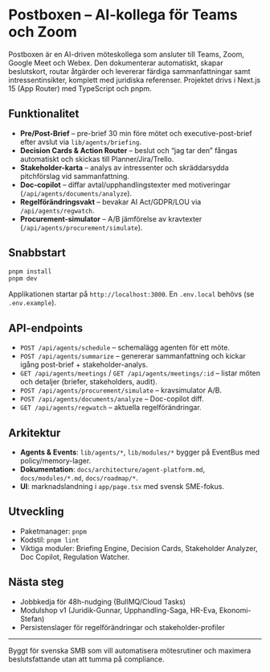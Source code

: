 # Postboxen – AI-kollega för Teams och Zoom

Postboxen är en AI-driven möteskollega som ansluter till Teams, Zoom, Google Meet och Webex. Den dokumenterar automatiskt, skapar beslutskort, routar åtgärder och levererar färdiga sammanfattningar samt intressentinsikter, komplett med juridiska referenser. Projektet drivs i Next.js 15 (App Router) med TypeScript och pnpm.

## Funktionalitet
- **Pre/Post-Brief** – pre-brief 30 min före mötet och executive-post-brief efter avslut via `lib/agents/briefing`.
- **Decision Cards & Action Router** – beslut och “jag tar den” fångas automatiskt och skickas till Planner/Jira/Trello.
- **Stakeholder-karta** – analys av intressenter och skräddarsydda pitchförslag vid sammanfattning.
- **Doc-copilot** – diffar avtal/upphandlingstexter med motiveringar (`/api/agents/documents/analyze`).
- **Regelförändringsvakt** – bevakar AI Act/GDPR/LOU via `/api/agents/regwatch`.
- **Procurement-simulator** – A/B jämförelse av kravtexter (`/api/agents/procurement/simulate`).

## Snabbstart
```bash
pnpm install
pnpm dev
```
Applikationen startar på `http://localhost:3000`. En `.env.local` behövs (se `.env.example`).

## API-endpoints
- `POST /api/agents/schedule` – schemalägg agenten för ett möte.
- `POST /api/agents/summarize` – genererar sammanfattning och kickar igång post-brief + stakeholder-analys.
- `GET /api/agents/meetings` / `GET /api/agents/meetings/:id` – listar möten och detaljer (briefer, stakeholders, audit).
- `POST /api/agents/procurement/simulate` – kravsimulator A/B.
- `POST /api/agents/documents/analyze` – Doc-copilot diff.
- `GET /api/agents/regwatch` – aktuella regelförändringar.

## Arkitektur
- **Agents & Events**: `lib/agents/*`, `lib/modules/*` bygger på EventBus med policy/memory-lager.
- **Dokumentation**: `docs/architecture/agent-platform.md`, `docs/modules/*.md`, `docs/roadmap/*`.
- **UI**: marknadslandning i `app/page.tsx` med svensk SME-fokus.

## Utveckling
- Paketmanager: `pnpm`
- Kodstil: `pnpm lint`
- Viktiga moduler: Briefing Engine, Decision Cards, Stakeholder Analyzer, Doc Copilot, Regulation Watcher.

## Nästa steg
- Jobbkedja för 48h-nudging (BullMQ/Cloud Tasks)
- Modulshop v1 (Juridik-Gunnar, Upphandling-Saga, HR-Eva, Ekonomi-Stefan)
- Persistenslager för regelförändringar och stakeholder-profiler

---
Byggt för svenska SMB som vill automatisera mötesrutiner och maximera beslutsfattande utan att tumma på compliance.
